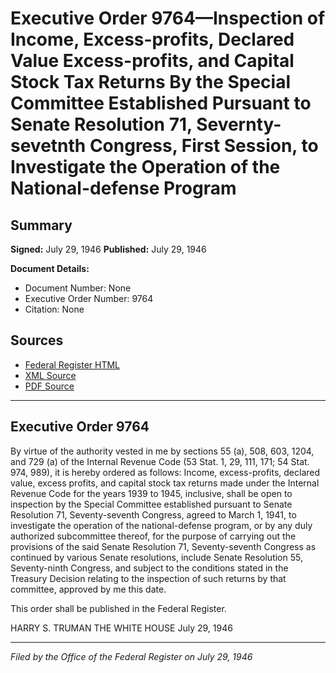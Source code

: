 # Executive Order 9764—Inspection of Income, Excess-profits, Declared Value Excess-profits, and Capital Stock Tax Returns By the Special Committee Established Pursuant to Senate Resolution 71, Severnty-sevetnth Congress, First Session, to Investigate the Operation of the National-defense Program

## Summary

**Signed:** July 29, 1946
**Published:** July 29, 1946

**Document Details:**
- Document Number: None
- Executive Order Number: 9764
- Citation: None

## Sources
- [Federal Register HTML](https://www.presidency.ucsb.edu/documents/executive-order-9764-inspection-income-excess-profits-declared-value-excess-profits-and)
- [XML Source](None)
- [PDF Source](None)

---

## Executive Order 9764

By virtue of the authority vested in me by sections 55 (a), 508, 603, 1204, and 729 (a) of the Internal Revenue Code (53 Stat. 1, 29, 111, 171; 54 Stat. 974, 989), it is hereby ordered as follows:
Income, excess-profits, declared value, excess profits, and capital stock tax returns made under the Internal Revenue Code for the years 1939 to 1945, inclusive, shall be open to inspection by the Special Committee established pursuant to Senate Resolution 71, Seventy-seventh Congress, agreed to March 1, 1941, to investigate the operation of the national-defense program, or by any duly authorized subcommittee thereof, for the purpose of carrying out the provisions of the said Senate Resolution 71, Seventy-seventh Congress as continued by various Senate resolutions, include Senate Resolution 55, Seventy-ninth Congress, and subject to the conditions stated in the Treasury Decision relating to the inspection of such returns by that committee, approved by me this date.

This order shall be published in the Federal Register.

HARRY S. TRUMAN
THE WHITE HOUSE
July 29, 1946

---

*Filed by the Office of the Federal Register on July 29, 1946*
